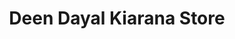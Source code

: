 ---
title: "Deen Dayal Kiarana Store"
url: /ghaziabad/deen-dayal-kiarana-store/
shop: convenience
---